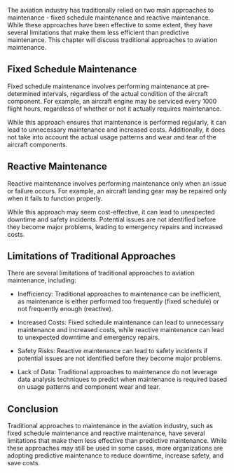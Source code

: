 
The aviation industry has traditionally relied on two main approaches to maintenance - fixed schedule maintenance and reactive maintenance. While these approaches have been effective to some extent, they have several limitations that make them less efficient than predictive maintenance. This chapter will discuss traditional approaches to aviation maintenance.

Fixed Schedule Maintenance
--------------------------

Fixed schedule maintenance involves performing maintenance at pre-determined intervals, regardless of the actual condition of the aircraft component. For example, an aircraft engine may be serviced every 1000 flight hours, regardless of whether or not it actually requires maintenance.

While this approach ensures that maintenance is performed regularly, it can lead to unnecessary maintenance and increased costs. Additionally, it does not take into account the actual usage patterns and wear and tear of the aircraft components.

Reactive Maintenance
--------------------

Reactive maintenance involves performing maintenance only when an issue or failure occurs. For example, an aircraft landing gear may be repaired only when it fails to function properly.

While this approach may seem cost-effective, it can lead to unexpected downtime and safety incidents. Potential issues are not identified before they become major problems, leading to emergency repairs and increased costs.

Limitations of Traditional Approaches
-------------------------------------

There are several limitations of traditional approaches to aviation maintenance, including:

* Inefficiency: Traditional approaches to maintenance can be inefficient, as maintenance is either performed too frequently (fixed schedule) or not frequently enough (reactive).

* Increased Costs: Fixed schedule maintenance can lead to unnecessary maintenance and increased costs, while reactive maintenance can lead to unexpected downtime and emergency repairs.

* Safety Risks: Reactive maintenance can lead to safety incidents if potential issues are not identified before they become major problems.

* Lack of Data: Traditional approaches to maintenance do not leverage data analysis techniques to predict when maintenance is required based on usage patterns and component wear and tear.

Conclusion
----------

Traditional approaches to maintenance in the aviation industry, such as fixed schedule maintenance and reactive maintenance, have several limitations that make them less effective than predictive maintenance. While these approaches may still be used in some cases, more organizations are adopting predictive maintenance to reduce downtime, increase safety, and save costs.
